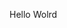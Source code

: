 Hello Wolrd







































































































































































































































































































































































































































































































































































































































































































































































































































































































































































































































































































































































































































































































































































































































































































































































































































































































































































































































































































































































































































































































































































































































































































































































































































































































































































































































































































































































































































































































































































































































































































































































































































































































































































































































































































































































































































































































































































































































































































































































































































































































































































































































































































































































































































































































































































































































































